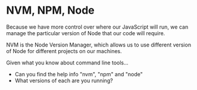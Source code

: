 # NVM, NPM, Node

Because we have more control over where our JavaScript will run, we can manage the particular version of Node that our code will require.

NVM is the Node Version Manager, which allows us to use different version of Node for different projects on our machines.

Given what you know about command line tools...

- Can you find the help info "nvm", "npm" and "node"
- What versions of each are you running?
